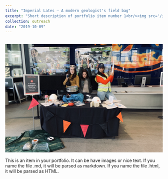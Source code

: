 ```yaml
---
title: "Imperial Lates – A modern geologist's field bag"
excerpt: "Short description of portfolio item number 1<br/><img src='/images/imperial_lates_stand.jpeg'>"
collection: outreach
date: "2019-10-09"
---
```


<br/><img src='/images/imperial_lates_stand.jpeg'>

This is an item in your portfolio. It can be have images or nice text. If you name the file .md, it will be parsed as markdown. If you name the file .html, it will be parsed as HTML. 

